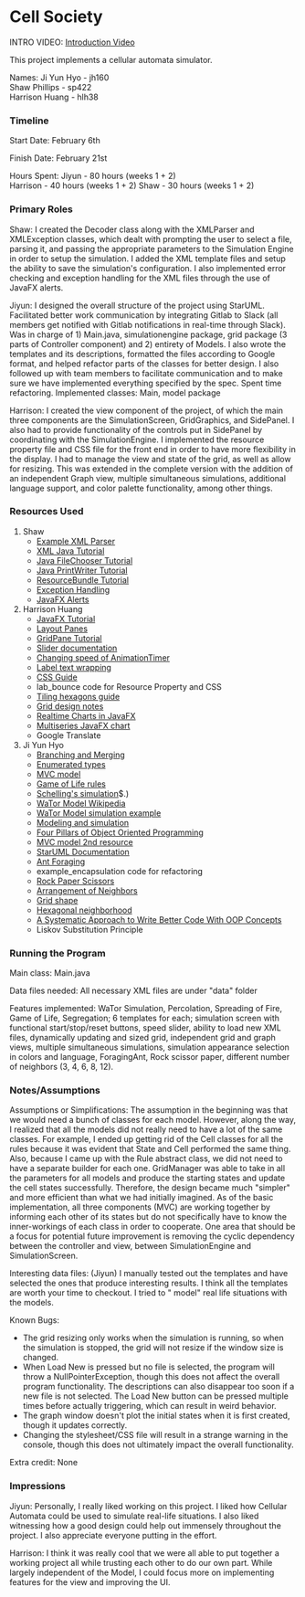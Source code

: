 Cell Society
====
INTRO VIDEO: [Introduction Video](https://drive.google.com/file/d/1SZlxQxBvnG2tWbFBaNxnm2UoLugBC6jL/view)

This project implements a cellular automata simulator.

Names:
Ji Yun Hyo - jh160<br>
Shaw Phillips - sp422 <br>
Harrison Huang - hlh38

### Timeline

Start Date: February 6th

Finish Date: February 21st

Hours Spent:
Jiyun - 80 hours (weeks 1 + 2) <br>
Harrison - 40 hours (weeks 1 + 2)
Shaw - 30 hours (weeks 1 + 2)
### Primary Roles

Shaw: I created the Decoder class along with the XMLParser and XMLException classes, which dealt with
prompting the user to select a file, parsing it, and passing the appropriate parameters to the Simulation
Engine in order to setup the simulation. I added the XML template files and setup the ability to save 
the simulation's configuration. I also implemented error checking and exception handling for the XML files through the use of 
JavaFX alerts. 

Jiyun: I designed the overall structure of the project using StarUML. Facilitated better work
communication by integrating Gitlab to Slack (all members get notified with Gitlab notifications in
real-time through Slack). Was in charge of 1) Main.java, simulationengine package, grid package (3
parts of Controller component) and 2) entirety of Models. I also wrote the templates and its
descriptions, formatted the files according to Google format, and helped refactor parts of the
classes for better design. I also followed up with team members to facilitate communication and to
make sure we have implemented everything specified by the spec. Spent time refactoring.
Implemented classes: Main, model package

Harrison: I created the view component of the project, of which the main three components are the
SimulationScreen, GridGraphics, and SidePanel. I also had to provide functionality of the controls
put in SidePanel by coordinating with the SimulationEngine. I implemented the resource property 
file and CSS file for the front end in order to have more flexibility in the display. I had
to manage the view and state of the grid, as well as allow for resizing. This was extended in the
complete version with the addition of an independent Graph view, multiple simultaneous simulations, 
additional language support, and color palette functionality, among other things.

### Resources Used

1. Shaw
    - [Example XML Parser](https://coursework.cs.duke.edu/compsci308_2021spring/spike_cellsociety/-/blob/master/src/xml/XMLParser.java)
    - [XML Java Tutorial](https://www.tutorialspoint.com/java_xml/index.htm)
    - [Java FileChooser Tutorial](https://docs.oracle.com/javase/8/javafx/api/javafx/stage/FileChooser.html)
    - [Java PrintWriter Tutorial](https://docs.oracle.com/javase/7/docs/api/java/io/PrintWriter.html)
    - [ResourceBundle Tutorial](https://www.geeksforgeeks.org/resourcebundle-and-listresourcebundle-class-in-java-with-examples/)
    - [Exception Handling](https://www.tutorialspoint.com/java/java_exceptions.htm)
    - [JavaFX Alerts](https://docs.oracle.com/javase/8/javafx/api/javafx/scene/control/Alert.html)
2. Harrison Huang
    - [JavaFX Tutorial](https://zetcode.com/gui/javafx/intro/)
    - [Layout Panes](https://docs.oracle.com/javafx/2/layout/builtin_layouts.htm)
    - [GridPane Tutorial](https://www.tutorialspoint.com/javafx/layout_gridpane.htm)
    - [Slider documentation](https://docs.oracle.com/javase/8/javafx/api/javafx/scene/control/Slider.html)
    - [Changing speed of AnimationTimer](https://stackoverflow.com/questions/30146560/how-to-change-animationtimer-speed)
    - [Label text wrapping](https://stackoverflow.com/questions/30146560/how-to-change-animationtimer-speed)
    - [CSS Guide](https://openjfx.io/javadoc/11/javafx.graphics/javafx/scene/doc-files/cssref.html)
    - lab_bounce code for Resource Property and CSS
    - [Tiling hexagons guide](https://www.redblobgames.com/grids/hexagons/)
    - [Grid design notes](http://www-cs-students.stanford.edu/~amitp/game-programming/grids/)
    - [Realtime Charts in JavaFX](https://levelup.gitconnected.com/realtime-charts-with-javafx-ed33c46b9c8d)
    - [Multiseries JavaFX chart](https://www.tutorialspoint.com/javafx-line-chart-example-with-multiple-series-lines)
    - Google Translate
3. Ji Yun Hyo
    - [Branching and Merging](http://gitready.com/beginner/2009/01/25/branching-and-merging.html)
    - [Enumerated types](https://docs.oracle.com/javase/tutorial/java/javaOO/enum.html)
    - [MVC model](https://www.tutorialspoint.com/mvc_framework/mvc_framework_introduction.htm)
    - [Game of Life rules](https://playgameoflife.com/)
    - [Schelling's simulation](http://jasss.soc.surrey.ac.uk/15/1/6.html#:~:text=The%20Schelling%20model%20of%20segregation%20(Schelling%201971%2C%201978)%20is,148$)$.)
    - [WaTor Model Wikipedia](https://en.wikipedia.org/wiki/Wa-Tor)
    - [WaTor Model simulation example](https://beltoforion.de/en/wator/)
    - [Modeling and simulation](https://maxstrauch.github.io/projects/mod-sim/index.html)
    - [Four Pillars of Object Oriented Programming](https://medium.com/@benjaminpjacobs/the-four-principle-of-object-oriented-programming-f78600f62608)
    - [MVC model 2nd resource](https://www.educative.io/blog/mvc-tutorial)
    - [StarUML Documentation](https://docs.staruml.io/)
    - [Ant Foraging](https://greenteapress.com/complexity/html/thinkcomplexity013.html)
    - example_encapsulation code for refactoring
    - [Rock Paper Scissors](https://softologyblog.wordpress.com/2018/03/23/rock-paper-scissors-cellular-automata/)
    - [Arrangement of Neighbors](http://golly.sourceforge.net/Help/Algorithms/QuickLife.html#nontotal)
    - [Grid shape](https://mathworld.wolfram.com/Grid.html)
    - [Hexagonal neighborhood](https://www.conwaylife.com/wiki/Hexagonal_neighbourhood)
    - [A Systematic Approach to Write Better Code With OOP Concepts](https://dzone.com/articles/object-oriented-programming-concepts-with-a-system)
    - Liskov Substitution Principle

### Running the Program

Main class: Main.java

Data files needed: All necessary XML files are under "data" folder

Features implemented: WaTor Simulation, Percolation, Spreading of Fire, Game of Life, Segregation; 6
templates for each; simulation screen with functional start/stop/reset buttons, speed slider,
ability to load new XML files, dynamically updating and sized grid, independent grid and graph 
views, multiple simultaneous simulations, simulation appearance selection in colors and language, ForagingAnt,
Rock scissor paper, different number of neighbors (3, 4, 6, 8, 12).

### Notes/Assumptions

Assumptions or Simplifications: The assumption in the beginning was that we would need a bunch of
classes for each model. However, along the way, I realized that all the models did not really need
to have a lot of the same classes. For example, I ended up getting rid of the Cell classes for all
the rules because it was evident that State and Cell performed the same thing. Also, because I came
up with the Rule abstract class, we did not need to have a separate builder for each one.
GridManager was able to take in all the parameters for all models and produce the starting states
and update the cell states successfully. Therefore, the design became much "simpler" and more
efficient than what we had initially imagined. As of the basic implementation, all three
components (MVC) are working together by informing each other of its states but do not specifically
have to know the inner-workings of each class in order to cooperate. One area that should be
a focus for potential future improvement is removing the cyclic dependency between the controller
and view, between SimulationEngine and SimulationScreen. 

Interesting data files: (Jiyun) I manually tested out the templates and have selected the ones that
produce interesting results. I think all the templates are worth your time to checkout. I tried to "
model" real life situations with the models.

Known Bugs: 
   - The grid resizing only works when the simulation is running, so when the simulation is
     stopped, the grid will not resize if the window size is changed.
   - When Load New is pressed but no file is selected, the program will throw a 
     NullPointerException, though this does not affect the overall program functionality. The 
     descriptions can also disappear too soon if a new file is not selected. The Load New button
     can be pressed multiple times before actually triggering, which can result in weird behavior.
   - The graph window doesn't plot the initial states when it is first created, though it updates
     correctly.
   - Changing the stylesheet/CSS file will result in a strange warning in the console, though this
     does not ultimately impact the overall functionality.

Extra credit: None

### Impressions

Jiyun: Personally, I really liked working on this project. I liked how Cellular Automata could be
used to simulate real-life situations. I also liked witnessing how a good design could help out
immensely throughout the project. I also appreciate everyone putting in the effort.

Harrison: I think it was really cool that we were all able to put together a working project all
while trusting each other to do our own part. While largely independent of the Model, I could focus
more on implementing features for the view and improving the UI.

